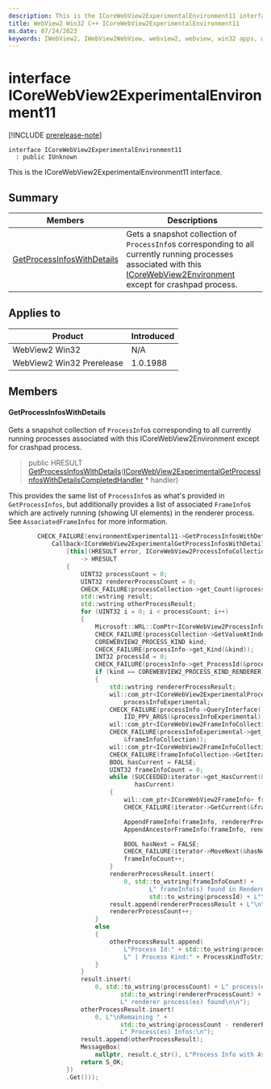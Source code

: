 ```yaml
---
description: This is the ICoreWebView2ExperimentalEnvironment11 interface.
title: WebView2 Win32 C++ ICoreWebView2ExperimentalEnvironment11
ms.date: 07/24/2023
keywords: IWebView2, IWebView2WebView, webview2, webview, win32 apps, win32, edge, ICoreWebView2, ICoreWebView2Controller, browser control, edge html, ICoreWebView2ExperimentalEnvironment11
---
```


# interface ICoreWebView2ExperimentalEnvironment11

[!INCLUDE [prerelease-note](../includes/prerelease-note.md)]

```
interface ICoreWebView2ExperimentalEnvironment11
  : public IUnknown
```

This is the ICoreWebView2ExperimentalEnvironment11 interface.

## Summary

 Members                        | Descriptions
--------------------------------|---------------------------------------------
[GetProcessInfosWithDetails](#getprocessinfoswithdetails) | Gets a snapshot collection of `ProcessInfo`s corresponding to all currently running processes associated with this [ICoreWebView2Environment](icorewebview2environment.md) except for crashpad process.

## Applies to

Product                         | Introduced
--------------------------------|---------------------------------------------
WebView2 Win32            |    N/A
WebView2 Win32 Prerelease |    1.0.1988

## Members

#### GetProcessInfosWithDetails

Gets a snapshot collection of `ProcessInfo`s corresponding to all currently running processes associated with this ICoreWebView2Environment except for crashpad process.

> public HRESULT [GetProcessInfosWithDetails](#getprocessinfoswithdetails)([ICoreWebView2ExperimentalGetProcessInfosWithDetailsCompletedHandler](icorewebview2experimentalgetprocessinfoswithdetailscompletedhandler.md) * handler)

This provides the same list of `ProcessInfo`s as what's provided in `GetProcessInfos`, but additionally provides a list of associated `FrameInfo`s which are actively running (showing UI elements) in the renderer process. See `AssociatedFrameInfos` for more information.

```cpp
        CHECK_FAILURE(environmentExperimental11->GetProcessInfosWithDetails(
            Callback<ICoreWebView2ExperimentalGetProcessInfosWithDetailsCompletedHandler>(
                [this](HRESULT error, ICoreWebView2ProcessInfoCollection* processCollection)
                    -> HRESULT
                {
                    UINT32 processCount = 0;
                    UINT32 rendererProcessCount = 0;
                    CHECK_FAILURE(processCollection->get_Count(&processCount));
                    std::wstring result;
                    std::wstring otherProcessResult;
                    for (UINT32 i = 0; i < processCount; i++)
                    {
                        Microsoft::WRL::ComPtr<ICoreWebView2ProcessInfo> processInfo;
                        CHECK_FAILURE(processCollection->GetValueAtIndex(i, &processInfo));
                        COREWEBVIEW2_PROCESS_KIND kind;
                        CHECK_FAILURE(processInfo->get_Kind(&kind));
                        INT32 processId = 0;
                        CHECK_FAILURE(processInfo->get_ProcessId(&processId));
                        if (kind == COREWEBVIEW2_PROCESS_KIND_RENDERER)
                        {
                            std::wstring rendererProcessResult;
                            wil::com_ptr<ICoreWebView2ExperimentalProcessInfo>
                                processInfoExperimental;
                            CHECK_FAILURE(processInfo->QueryInterface(
                                IID_PPV_ARGS(&processInfoExperimental)));
                            wil::com_ptr<ICoreWebView2FrameInfoCollection> frameInfoCollection;
                            CHECK_FAILURE(processInfoExperimental->get_AssociatedFrameInfos(
                                &frameInfoCollection));
                            wil::com_ptr<ICoreWebView2FrameInfoCollectionIterator> iterator;
                            CHECK_FAILURE(frameInfoCollection->GetIterator(&iterator));
                            BOOL hasCurrent = FALSE;
                            UINT32 frameInfoCount = 0;
                            while (SUCCEEDED(iterator->get_HasCurrent(&hasCurrent)) &&
                                   hasCurrent)
                            {
                                wil::com_ptr<ICoreWebView2FrameInfo> frameInfo;
                                CHECK_FAILURE(iterator->GetCurrent(&frameInfo));

                                AppendFrameInfo(frameInfo, rendererProcessResult);
                                AppendAncestorFrameInfo(frameInfo, rendererProcessResult);

                                BOOL hasNext = FALSE;
                                CHECK_FAILURE(iterator->MoveNext(&hasNext));
                                frameInfoCount++;
                            }
                            rendererProcessResult.insert(
                                0, std::to_wstring(frameInfoCount) +
                                       L" frameInfo(s) found in Renderer Process ID:" +
                                       std::to_wstring(processId) + L"\n");
                            result.append(rendererProcessResult + L"\n");
                            rendererProcessCount++;
                        }
                        else
                        {
                            otherProcessResult.append(
                                L"Process Id:" + std::to_wstring(processId) +
                                L" | Process Kind:" + ProcessKindToString(kind) + L"\n");
                        }
                    }
                    result.insert(
                        0, std::to_wstring(processCount) + L" process(es) found, from which " +
                               std::to_wstring(rendererProcessCount) +
                               L" renderer process(es) found\n\n");
                    otherProcessResult.insert(
                        0, L"\nRemaining " +
                               std::to_wstring(processCount - rendererProcessCount) +
                               L" Process(es) Infos:\n");
                    result.append(otherProcessResult);
                    MessageBox(
                        nullptr, result.c_str(), L"Process Info with Associated Frames", MB_OK);
                    return S_OK;
                })
                .Get()));
```

